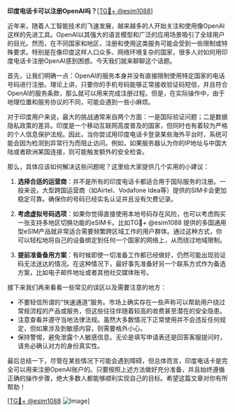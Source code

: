 **印度电话卡可以注册OpenAI吗？**[[TG💪+ @esim1088](https://t.me/s/esim1088)]

近年来，随着人工智能技术的飞速发展，越来越多的人开始关注和使用像OpenAI这样的先进工具。OpenAI以其强大的语言模型和广泛的应用场景吸引了全球用户的目光。然而，在不同国家和地区，注册和使用这类服务可能会受到一些限制或特殊要求。特别是在像印度这样人口众多、网络环境复杂的国家，很多人对如何用印度电话卡注册OpenAI感到困惑。今天我们就来聊聊这个话题。

首先，让我们明确一点：OpenAI的服务本身并没有直接限制使用特定国家的电话号码进行注册。理论上讲，只要你的手机号码能够正常接收验证码短信，并且符合OpenAI的服务条款，那么就可以用来完成注册过程。但是，在实际操作中，由于地理位置和服务协议的不同，可能会遇到一些小麻烦。

对于印度用户来说，最大的挑战通常来自两个方面：一是国际验证问题；二是数据隐私政策的差异。印度是一个移动互联网高度普及的国家，但同时也有着较为严格的个人信息保护法规。因此，当你尝试用印度电话卡登录某些海外平台时，系统可能会因为检测到异常行为而阻止访问。例如，如果服务器认为你的IP地址与中国大陆或者欧洲某国连接，则可能触发额外的安全检查。

那么，具体应该如何解决这些问题呢？这里给大家提供几个实用的小建议：

1. **选择合适的运营商**：并不是所有的印度电话卡都适合用于国际服务的注册。一般来说，大型跨国运营商（如Airtel、Vodafone Idea等）提供的SIM卡会更加稳定可靠。确保你的号码已经实名认证并且没有欠费记录。

2. **考虑虚拟号码选项**：如果你觉得直接使用本地号码存在风险，也可以考虑购买一张支持多地区切换功能的eSIM卡。比如TG💪+ @esim1088 提供的多国通用型eSIM产品就非常适合需要频繁跨区域工作的用户群体。通过这种方式，你可以轻松地将自己的设备绑定到任何一个国家的网络上，从而绕过地域限制。

3. **提前准备备用方案**：有时候即使一切准备工作都已经做好，仍然可能出现验证码无法送达的情况。在这种情况下，最好事先准备好另一个联系方式作为备选方案，比如电子邮件地址或者其他社交媒体账号。

接下来我们再来看看一些常见的误区以及需要注意的地方：

- 不要轻信所谓的“快速通道”服务。市场上确实存在一些声称可以帮助用户绕过常规流程的产品或服务，但这些往往伴随着较高的收费甚至潜在的安全隐患。
- 注意查看并遵守当地法律法规。虽然大多数情况下正常使用并不会违反任何规定，但如果涉及到敏感内容，则需要格外小心。
- 保持警惕，避免泄露个人敏感信息。无论是填写申请表还是回答客服提问时，请务必确认对方的身份真实性。

最后总结一下，尽管在某些情况下可能会遇到障碍，但总体而言，印度电话卡是完全可以用来注册OpenAI账户的。只要按照上述方法做好充分准备，并且始终遵循正确的操作步骤，绝大多数人都能够顺利实现自己的目标。希望这篇文章对你有所帮助！

[[TG💪+ @esim1088](https://t.me/s/esim1088) ![Image](https://i.postimg.cc/4NQfJmqS/Snipaste-2025-05-13-00-14-12.png)]